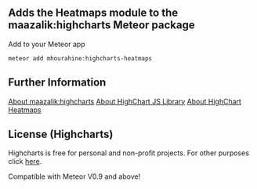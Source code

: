 ## Adds the Heatmaps module to the maazalik:highcharts Meteor package

Add to your Meteor app

```
meteor add mhourahine:highcharts-heatmaps
```

## Further Information

[About maazalik:highcharts](https://atmospherejs.com/maazalik/highcharts)
[About HighChart JS Library](http://www.highcharts.com/)
[About HighChart Heatmaps](http://www.highcharts.com/demo/heatmap)

## License (Highcharts)

Highcharts is free for personal and non-profit projects. For other purposes click [here](http://shop.highsoft.com/highcharts.html).


Compatible with Meteor V0.9 and above!
